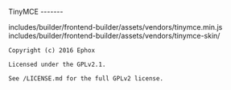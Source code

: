 <!DOCTYPE html PUBLIC "-//W3C//DTD HTML 4.0 Transitional//EN" "http://www.w3.org/TR/REC-html40/loose.dtd">
<html><body><p>TinyMCE
-------

includes/builder/frontend-builder/assets/vendors/tinymce.min.js
includes/builder/frontend-builder/assets/vendors/tinymce-skin/

```text
Copyright (c) 2016 Ephox

Licensed under the GPLv2.1.

See /LICENSE.md for the full GPLv2 license.
```

</p></body></html>
